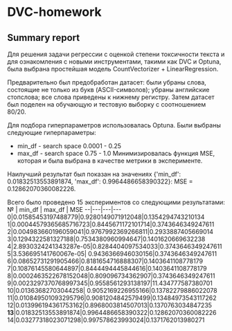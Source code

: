 # DVC-homework
## Summary report

Для решения задачи регрессии с оценкой степени токсичности текста и для ознакомления с новыми инструментами, такими как DVC и Optuna, была выбрана
простейшая модель CountVectorizer + LinearRegression.

Предварительно был предобработан датасет: были убраны слова, состоящие не только из букв (ASCII-символов); убраны английские стопслова; все слова приведены к нижнему регистру.
Затем датасет был поделен на обучающую и тестовую выборку с соотношением 80/20.

Для подбора гиперпараметров использовалась Optuna. Были выбраны следующие гиперпараметры:
- min_df - search space 0.0001 - 0.25
- max_df - search space 0.75 - 1.0
Минимизировалась функция MSE, которая и была выбрана в качестве метрики в эксперименте.

Наилучший результат был показан на значениях {'min_df': 0.01832513553891874, 'max_df': 0.9964486658390322}: MSE = 0.12862070360082226.

Всего было проведено 15 экспериментов со следующими результатами:
№ | min_df | max_df | MSE
--|---|---|---
0|0.01585453197488779|0.9280149071912048|0.1354294743210134
1|0.00044579365685716723|0.8445671172101714|0.3743646349247611
2|0.004983660196059041|0.9767992369266811|0.2933887405669014
3|0.1294322581327188|0.7534380960994647|0.1401620669632238
4|2.8930324241343287e-05|0.8284404097534033|0.3743646349247611
5|3.536695141760067e-05| 0.9436366946030156|0.3743646349247611
6|0.08652731291905466|0.8181654716888307|0.1403641108778179
7|0.10876145580644897|0.8444494445844616|0.1403641108778179
8|0.0002463522678152048|0.809096734362907|0.3743646349247611
9|0.0023297370768997345|0.9558561293138197|11.434777587380701
10|0.01363682703044258| 0.9052169226955166|0.13782279886022078
11|0.010849501093295796|0.9081204842579499|0.13484973543117262
12|0.013996194361753162|0.8968003814507013|0.1370763034847235
**13**|0.01832513553891874|0.9964486658390322|0.12862070360082226
14|0.03277318023071298|0.997578623993024|0.1371762013980271
